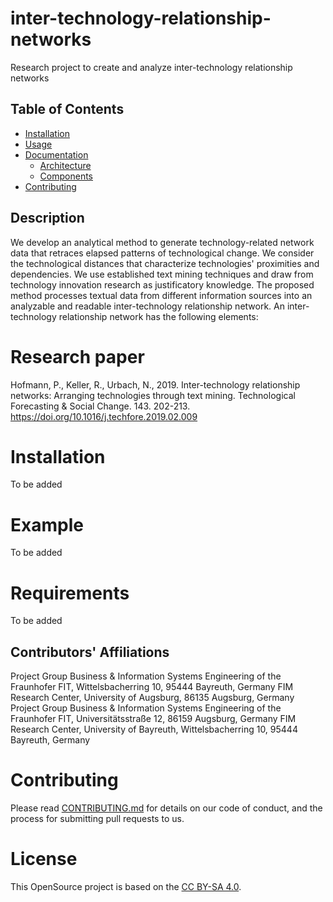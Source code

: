 # inter-technology-relationship-networks

Research project to create and analyze inter-technology relationship networks 

## Table of Contents

* [Installation](doc/installation.md)
* [Usage](doc/installation.md#Usage)
* [Documentation](doc/documentation.md)
  * [Architecture](doc/documentation.md#Architecture)
  * [Components](doc/documentation.md#Components)
* [Contributing](CONTRIBUTING.md)

## Description
We develop an analytical method to generate technology-related network data that retraces elapsed patterns of technological change. We consider the technological distances that characterize technologies' proximities and dependencies. We use established text mining techniques and draw from technology innovation research as justificatory knowledge. The proposed method processes textual data from different information sources into an analyzable and readable inter-technology relationship network. An inter-technology relationship network has the following elements:


# Research paper
Hofmann, P., Keller, R., Urbach, N., 2019. Inter-technology relationship networks: Arranging technologies through text mining. Technological Forecasting & Social Change. 143. 202-213. https://doi.org/10.1016/j.techfore.2019.02.009

# Installation
To be added 

# Example
To be added 

# Requirements
To be added 

## Contributors' Affiliations

Project Group Business & Information Systems Engineering of the Fraunhofer FIT, Wittelsbacherring 10, 95444 Bayreuth, Germany
FIM Research Center, University of Augsburg, 86135 Augsburg, Germany
Project Group Business & Information Systems Engineering of the Fraunhofer FIT, Universitätsstraße 12, 86159 Augsburg, Germany
FIM Research Center, University of Bayreuth, Wittelsbacherring 10, 95444 Bayreuth, Germany

# Contributing
Please read [CONTRIBUTING.md](CONTRIBUTING.md) for details on our code of conduct, and the process for submitting pull requests to us.

# License
This OpenSource project is based on the [CC BY-SA 4.0](https://creativecommons.org/licenses/by-sa/4.0/).
